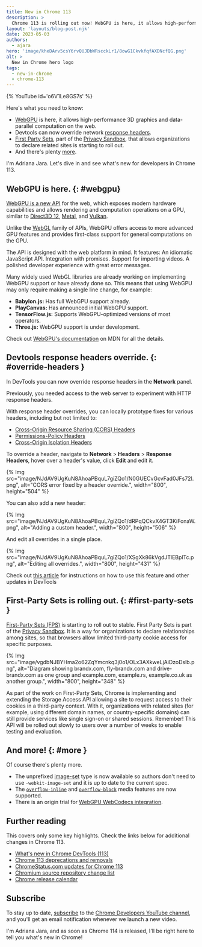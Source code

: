 ```yaml
---
title: New in Chrome 113
description: >
  Chrome 113 is rolling out now! WebGPU is here, it allows high-performance 3D graphics and data-parallel computation on the web, devtools can now override network response headers, First Party Sets, part of the Privacy Sandbox, that allows organizations to declare related sites is starting to roll out, and there's plenty more.
layout: 'layouts/blog-post.njk'
date: 2023-05-03
authors:
  - ajara
hero: 'image/kheDArv5csY6rvQUJDbWRscckLr1/8owG1CkvkfqfAXDNcfQG.png'
alt: >
  New in Chrome hero logo
tags:
  - new-in-chrome
  - chrome-113
---
```


{% YouTube id='o6V1Le8GS7s' %}

Here's what you need to know:

* [WebGPU](#webgpu) is here, it allows high-performance 3D graphics and data-parallel computation on the web.
* Devtools can now override network [response headers](#override-headers).
* [First Party Sets](#first-party-sets), part of the [Privacy Sandbox](https://privacysandbox.com/), that allows organizations to declare related sites is starting to roll out.
* And there's plenty [more](#more).

I'm Adriana Jara. Let's dive in and see what's new for developers in Chrome 113.
## WebGPU is here. {: #webgpu}
[WebGPU is a new API](/blog/webgpu-release/) for the web, which exposes modern hardware capabilities and allows rendering and computation operations on a GPU, similar to [Direct3D 12](https://learn.microsoft.com/en-us/windows/win32/direct3d12/what-is-directx-12-), [Metal](https://developer.apple.com/metal/), and [Vulkan](https://developer.nvidia.com/vulkan).

Unlike the [WebGL](https://www.khronos.org/webgl/wiki/Getting_Started) family of APIs, WebGPU offers access to more advanced GPU features and provides first-class support for general computations on the GPU.

The API is designed with the web platform in mind. It features:
An idiomatic JavaScript API.
Integration with promises.
Support for importing videos.
A polished developer experience with great error messages.

Many widely used WebGL libraries are already working on implementing WebGPU support or have already done so. This means that using WebGPU may only require making a single line change, for example:

- **Babylon.js:** Has full WebGPU support already.
- **PlayCanvas:** Has announced initial WebGPU support.
- **TensorFlow.js:** Supports WebGPU-optimized versions of most operators.
- **Three.js:** WebGPU support is under development.

Check out [WebGPU's documentation](https://developer.mozilla.org/docs/Web/API/WebGPU_API) on MDN for all the details.


## Devtools response headers override. {: #override-headers }

 In DevTools you can now override response headers in the **Network** panel.

Previously, you needed access to the web server to experiment with HTTP response headers.

With response header overrides, you can locally prototype fixes for various headers, including but not limited to:

- [Cross-Origin Resource Sharing (CORS) Headers](https://developer.mozilla.org/docs/Web/HTTP/CORS)
- [Permissions-Policy Headers](https://developer.mozilla.org/docs/Web/HTTP/Headers/Permissions-Policy)
- [Cross-Origin Isolation Headers](https://web.dev/articles/coop-coep)

To override a header, navigate to **Network** > **Headers** > **Response Headers**,
hover over a header's value, click **Edit** and edit it.

{% Img src="image/NJdAV9UgKuN8AhoaPBquL7giZQo1/N0GUECvGcvFad0JFs72l.png", alt="CORS error fixed by a header override.", width="800", height="504" %}

You can also add a new header:

{% Img src="image/NJdAV9UgKuN8AhoaPBquL7giZQo1/dRPqQCkvX4GT3KiFonaW.png", alt="Adding a custom header.", width="800", height="506" %}

And edit all overrides in a single place.

{% Img src="image/NJdAV9UgKuN8AhoaPBquL7giZQo1/XSgXk86kVgdJTlEBplTc.png", alt="Editing all overrides.", width="800", height="431" %}

Check out [this article](/blog/new-in-devtools-113/) for instructions on how to use this feature and other updates in DevTools

## First-Party Sets is rolling out. {: #first-party-sets }

[First-Party Sets (FPS)](/docs/privacy-sandbox/first-party-sets/) is starting to roll out to stable. First Party Sets is part of the [Privacy Sandbox](https://privacysandbox.com/). It is a way for organizations to declare relationships among sites, so that browsers allow limited third-party cookie access for specific purposes.

{% Img src="image/vgdbNJBYHma2o62ZqYmcnkq3j0o1/OLx3AXkweLjAiDzoDslb.png", alt="Diagram showing brandx.com, fly-brandx.com and drive-brandx.com as one group and example.com, example.rs, example.co.uk as another group.", width="800", height="348" %}

 As part of the work on First-Party Sets, Chrome is implementing and extending the Storage Access API allowing a site to request access to their cookies in a third-party context.
With it, organizations with related sites (for example, using different domain names, or country-specific domains) can still provide services like single sign-on or shared sessions.
Remember! This API will be rolled out slowly to users over a number of weeks to enable testing and evaluation.

## And more! {: #more }

Of course there's plenty more.

* The unprefixed [image-set](https://developer.mozilla.org/docs/Web/CSS/image/image-set) type is now available so authors don't need to use `-webkit-image-set` and it is up to date to the current spec.
* The [`overflow-inline`](https://developer.mozilla.org/docs/Web/CSS/@media/overflow-inline) and [`overflow-block`](https://developer.mozilla.org/docs/Web/CSS/@media/overflow-block) media features are now supported.
* There is an origin trial for [WebGPU WebCodecs integration](/origintrials/#/view_trial/1705738358866575361).

## Further reading

This covers only some key highlights. Check the links below for
additional changes in Chrome 113.

* [What's new in Chrome DevTools (113)](/blog/new-in-devtools-113/)
* [Chrome 113 deprecations and removals](/blog/deps-rems-113/)
* [ChromeStatus.com updates for Chrome 113](https://www.chromestatus.com/features#milestone%3D113)
* [Chromium source repository change list](https://chromium.googlesource.com/chromium/src/+log/112.0.5615.170..113.0.5672.58)
* [Chrome release calendar](https://chromiumdash.appspot.com/schedule)

## Subscribe

To stay up to date, [subscribe](https://goo.gl/6FP1a5) to the
[Chrome Developers YouTube channel](https://www.youtube.com/user/ChromeDevelopers/),
and you'll get an email notification whenever we launch a new video.

I'm Adriana Jara, and as soon as Chrome 114 is released, I'll be right here to
tell you what's new in Chrome!
